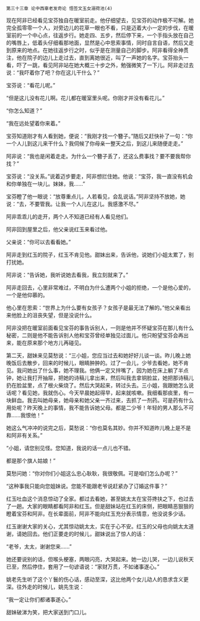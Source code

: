    第三十三章 论中西辜老发奇论 悟签文玉女溺荷池(4) 

   现在阿非已经看见宝芬独自在暖室前走。他仔细望去，见宝芬的动作极不可解。她完全孤零零一个人，对旁边儿的花草一眼也不看，只是迈着大小一定的步伐，在暖室前的一个中心点，往返步行。她走四、五步，然后停下来，一个手指头放在自己的嘴唇上，低着头仔细看那地面，显然是心中思索事情，同时自言自语，然后又走到原来的地点。在她往返步行之时，似乎是在测量自己的脚步。阿非看得全神贯注，他在院子的边儿上走过去，直到离她很近，叫了一声她的名字。宝芬抬头一看，吓了一跳，看见阿非站在她大概三十步之外，勉强微笑了一下儿。阿非走过去说：“我吓着你了吧？你在这儿干什么？”

   宝芬说：“看花儿呢。”

   “但是这儿没有花儿啊。花儿都在暖室里头呢。你刚才并没有看花儿。”

   “你怎么知道？”

   “我在远处望着你来着。”

   宝芬知道刚才有人看到她，便说：“我刚才找一个簪子。”随后又赶快补了一句：“你一个人儿到这儿来干什么？我伺候了你母亲一整天之后，到这儿来随便走走。”

   阿非说：“我也是闲着走走。为什么一个簪子丢了，还这么费事找？要不要我帮你找？”

   宝芬说：“没关系。”说着迈步要走，阿非想拦住她。他说：“宝芬，我一直没有机会和你单独在一块儿。妹妹，我……”

   宝芬瞪了他一眼说：“放尊重点儿，人若看见，会乱说话。”阿非坚持不放她，她说：“去，不要管我。让我一个人儿在这儿。我感激不尽。”

   阿非乖乖儿的走开，两个人不知道已经有人看见他们。

   阿非回到屋里之后，他父亲说红玉来看过他。

   父亲说：“你可以去看看她。”

   阿非走到红玉的院子，红玉不肯见他。甜妹出来，告诉他，说她们小姐太累了，别打扰她。

   阿非说：“告诉她，我听说她去看我，我立刻就来了。”

   阿非走回去，心里非常难过，不明白为什么遭两个小姐的拒绝，一个是他心爱的，一个是他仰慕的。

   他心里在思索：“世界上为什么要有女孩子？女孩子是最无法了解的。”他父亲看出来他脸上的沮丧失望，但是没说什么。

   阿非没把在暖室前面看见宝芬的事告诉别人，一则是他并不怀疑宝芬在那儿有什么秘密，二则是他不能告诉别人他和宝芬曾经单独见过面儿。他只盼望宝芬会再出来，能在原来那个地方儿再碰见。

   第二天，甜妹来见莫愁说：“三小姐，您应当过去和她好好儿谈一谈。昨儿晚上她晚饭后去散步，回来的时候儿，眼睛肿肿的。过了一会儿，少爷去看她，她不肯见。我问她出了什么事，她不理我。他俩一定又拌嘴了，因为她在床上躺了半点钟，她让我打开抽屉，把她的诗稿儿拿出来，然后叫我去拿铜脸盆，她把那诗稿儿扔在脸盆里，点了根火柴烧了。然后大哭起来，转过头去。三小姐，我跟她怎么说话呢？看见她，我就伤心。今天早晨她起得早，起来就咳嗽。我细看那痰里，有一块鲜血。我去叫她母亲，她母亲和她父亲一齐过来，去抓了一剂药。可是药有什么用处呢？昨天晚上的事情，我不能告诉她父母。都是二少爷！年轻的男人那么不可靠……我恨他！”

   她这么气冲冲的说完之后，莫愁说：“你也莫名其妙。你并不知道昨儿晚上是不是和阿非有关系。”

   “小姐，请您别见怪。您知道，我说的话一点儿也不错。

   都是那个旗人姑娘！”

   莫愁问她：“你对你们小姐这么忠心耿耿，我很敬佩。可是咱们怎么办呢？”

   “这种事我只能向您姐妹说。您能不能跟老爷说赶紧办了订婚这件事？”

   红玉吐血这个消息惊动了全家。都过去看她，甚至姚太太在宝芬搀扶之下，也过去了一趟。大家的眼睛都看阿非和红玉。但是甜妹站在红玉的床侧，把眼睛恶狠狠的瞪着宝芬和阿非。在长辈面前，阿非不能向红玉充分表示情意，他没说多少话。

   红玉谢谢大家的关心，尤其惊动姚太太，实在于心不安。红玉的父母也向姚太太道谢，请她回去。他们正要走的时候儿，甜妹说出了惊人的话：

   “老爷，太太，谢谢您来……”

   她还要说别的话，但喉头梗塞，两眼闪亮，大哭起来。她一边儿哭，一边儿说秋天已至，然后停住，套用了一句谚语说：“家财万贯，不如诸事遂心。”

   姚老先生听了这个丫鬟的伤心话，感动至深，这比他两个女儿动人的恳求含义更深。往外走的时候儿，姚先生说：

   “我一定让你们都诸事遂心。”

   甜妹破涕为笑，把大家送到门口儿。


